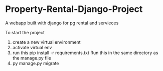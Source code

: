 # Property-Rental-Django-Project
A webapp built with django for pg rental and servieces


To start the project 
<ol>
   <li>create a new virtual environment</li>
    <li>activate virtual env</li>
   <li>
      run this
         pip install -r requirements.txt
      Run this in the same directory as the manage.py file
   </li>
   <li>py manage.py migrate</li>
</ol>


